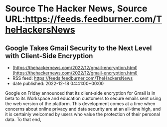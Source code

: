 # Source The Hacker News, Source URL:https://feeds.feedburner.com/TheHackersNews

## Google Takes Gmail Security to the Next Level with Client-Side Encryption
 - [https://thehackernews.com/2022/12/gmail-encryption.html](https://thehackernews.com/2022/12/gmail-encryption.html)
 - RSS feed: https://feeds.feedburner.com/TheHackersNews
 - date published: 2022-12-18 04:41:00+00:00

Google on Friday announced that its client-side encryption for Gmail is in beta to its Workspace and education customers to secure emails sent using the web version of the platform.
This development comes at a time when concerns about online privacy and data security are at an all-time high, and it is certainly welcomed by users who value the protection of their personal data.
To that end,
